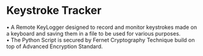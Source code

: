 # Keystroke Tracker
• A Remote KeyLogger designed to record and monitor keystrokes made on a keyboard and saving them in a file to be
used for various purposes.
<br>
• The Python Script is secured by Fernet Cryptography Technique build on top of Advanced Encryption Standard.
